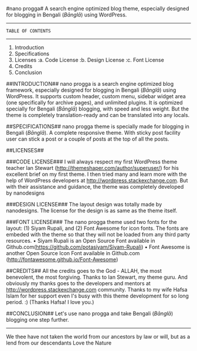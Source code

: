 #nano progga#
A search engine optimized blog theme, especially designed for blogging in Bengali (<em>Bānglā</em>) using WordPress.

--------------------------
    TABLE OF CONTENTS
--------------------------
1. Introduction
2. Specifications
3. Licenses
:a. Code License
:b. Design License
:c. Font License
4. Credits
5. Conclusion

##INTRODUCTION##
nano progga is a search engine optimized blog framework, especially designed for blogging in Bengali (<em>Bānglā</em>) using WordPress. It supports custom header, custom menu, sidebar widget area (one specifically for archive pages), and unlimited plugins. It is optimized specially for Bengali (<em>Bānglā</em>) blogging, with speed and less weight. But the theme is completely translation-ready and can be translated into any locals.


##SPECIFICATIONS##
nano progga theme is specially made for blogging in Bengali (<em>Bānglā</em>). A complete responsive theme. With sticky post facility user can stick a post or a couple of posts at the top of all the posts.

##LICENSES##

###CODE LICENSE###
I will always respect my first WordPress theme teacher Ian Stewart (http://themeshaper.com/author/superuser/) for his excellent brief on my first theme. I then tried many and learn more with the help of WordPress developers at http://wordpress.stackexchange.com. But with their assistance and guidance, the theme was completely developed by nanodesigns

###DESIGN LICENSE###
The layout design was totally made by nanodesigns. The license for the design is as same as the theme itself.

###FONT LICENSE###
The nano progga theme used two fonts for the layout: (1) Siyam Rupali, and (2) Font Awesome for icon fonts. The fonts are embeded with the theme so that they will not be loaded from any third party resources.
 • Siyam Rupali is an Open Source Font available in Github.com(https://github.com/potasiyam/Siyam-Rupali‎)
 • Font Awesome is another Open Source Icon Font available in Github.com (http://fontawesome.github.io/Font-Awesome)


##CREDITS##
All the credits goes to the God - ALLAH, the most benevolent, the most forgiving. Thanks to Ian Stewart, my theme guru. And obviously my thanks goes to the developers and mentors at http://wordpress.stackexchange.com community. Thanks to my wife Hafsa Islam for her support even I's busy with this theme development for so long period. :) (Thanks Hafsa! I love you.)


##CONCLUSION##
Let's use nano progga and take Bengali (<em>Bānglā</em>) blogging one step further.

______________________________
We thee have not taken the world from our ancestors by law or will, but as a lend from our descendants
Love the Nature